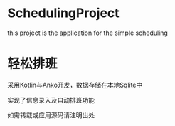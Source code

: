 # SchedulingProject
this project is the application for the simple scheduling

# 轻松排班
采用Kotlin与Anko开发，数据存储在本地Sqlite中

实现了信息录入及自动排班功能

如需转载或应用源码请注明出处

